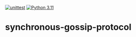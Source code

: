 [![unittest](https://github.com/dineshpinto/synchronous-gossip-protocols/actions/workflows/unittest.yml/badge.svg)](https://github.com/dineshpinto/synchronous-gossip-protocol/actions/workflows/unittest.yml)
[![Python 3.11](https://img.shields.io/badge/python-3.11-blue.svg)](https://www.python.org/downloads/release/python-3110/)

# synchronous-gossip-protocol